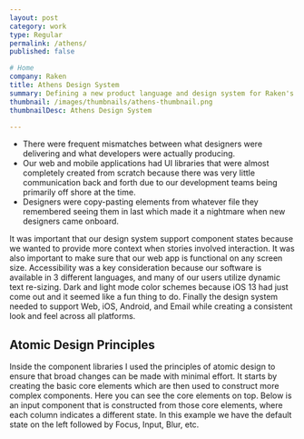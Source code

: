 ```yaml
---
layout: post
category: work
type: Regular
permalink: /athens/
published: false

# Home
company: Raken
title: Athens Design System
summary: Defining a new product language and design system for Raken's products.
thumbnail: /images/thumbnails/athens-thumbnail.png
thumbnailDesc: Athens Design System

---
```


- There were frequent mismatches between what designers were delivering and what developers were actually producing.
- Our web and mobile applications had UI libraries that were almost completely created from scratch because there was very little communication back and forth due to our development teams being primarily off shore at the time.
- Designers were copy-pasting elements from whatever file they remembered seeing them in last which made it a nightmare when new designers came onboard.

It was important that our design system support component states because we wanted to provide more context when stories involved interaction.
It was also important to make sure that our web app is functional on any screen size.
Accessibility was a key consideration because our software is available in 3 different languages, and many of our users utilize dynamic text re-sizing.
Dark and light mode color schemes because iOS 13 had just come out and it seemed like a fun thing to do.
Finally the design system needed to support Web, iOS, Android, and Email while creating a consistent look and feel across all platforms.

## Atomic Design Principles

Inside the component libraries I used the principles of atomic design to ensure that broad changes can be made with minimal effort. It starts by creating the basic core elements which are then used to construct more complex components.
Here you can see the core elements on top.
Below is an input component that is constructed from those core elements, where each column indicates a different state.
In this example we have the default state on the left followed by Focus, Input, Blur, etc.